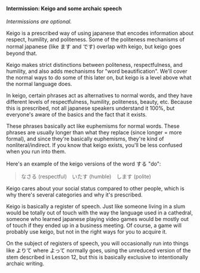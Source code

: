 #### Intermission: Keigo and some archaic speech


*Intermissions are optional.*


Keigo is a prescribed way of using japanese that encodes information about respect, humility, and politeness. Some of the politeness mechanisms of normal japanese (like ます and です) overlap with keigo, but keigo goes beyond that.


Keigo makes strict distinctions between politeness, respectfulness, and humility, and also adds mechanisms for "word beautification". We'll cover the normal ways to do some of this later on, but keigo is a level above what the normal language does.


In keigo, certain phrases act as alternatives to normal words, and they have different levels of respectfulness, humility, politeness, beauty, etc. Because this is prescribed, not all japanese speakers understand it 100%, but everyone's aware of the basics and the fact that it exists.


These phrases basically act like euphemisms for normal words. These phrases are usually longer than what they replace (since longer = more formal), and since they're basically euphemisms, they're kind of nonliteral/indirect. If you know that keigo exists, you'll be less confused when you run into them.


Here's an example of the keigo versions of the word する "do":


> なさる (respectful)　いたす (humble)　します (polite)

Keigo cares about your social status compared to other people, which is why there's several categories and why it's prescribed.


Keigo is basically a register of speech. Just like someone living in a slum would be totally out of touch with the way the language used in a cathedral, someone who learned japanese playing video games would be mostly out of touch if they ended up in a business meeting. Of course, a game will probably use keigo, but not in the right ways for you to acquire it.


On the subject of registers of speech, you will occasionally run into things like よりて where よって normally goes, using the unreduced version of the stem described in Lesson 12, but this is basically exclusive to intentionally archaic writing.


